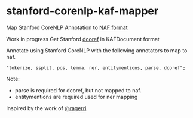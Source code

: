 # stanford-corenlp-kaf-mapper
Map Stanford CoreNLP Annotation to [NAF format](https://github.com/newsreader/NAF)

Work in progress
Get Stanford [dcoref](https://nlp.stanford.edu/software/dcoref.shtml) in KAFDocument format

Annotate using Stanford CoreNLP with the following annotators to map to naf.
    
    "tokenize, ssplit, pos, lemma, ner, entitymentions, parse, dcoref";

Note:
- parse is required for dcoref, but not mapped to naf.
- entitymentions are required used for ner mapping

   
Inspired by the work of [@ragerri](@https://github.com/ragerri)